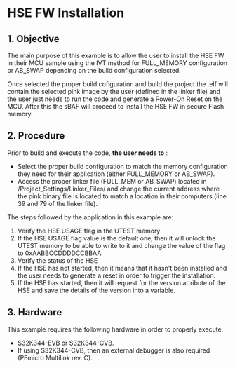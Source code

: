 # HSE FW Installation

## 1. Objective
The main purpose of this example is to allow the user to install the HSE FW in their MCU sample using the IVT method for FULL_MEMORY configuration or AB_SWAP depending on the build configuration selected.

Once selected the proper build cofiguration and build the project the .elf will contain the selected pink image by the user (defined in the linker file) and the user just needs to run the code and generate a Power-On Reset on the MCU. After this the sBAF will proceed to install the HSE FW in secure Flash memory.

## 2. Procedure

Prior to build and execute the code, **the user needs to** :
- Select the proper build configuration to match the memory configuration they need for their application (either FULL_MEMORY or AB_SWAP).
- Access the proper linker file (FULL_MEM or AB_SWAP) located in /Project_Settings/Linker_Files/ and change the current address where the pink binary file is located to match a location in their computers (line 39 and 79 of the linker file).

The steps followed by the application in this example are: 
1. Verify the HSE USAGE flag in the UTEST memory
2. If the HSE USAGE flag value is the default one, then it will unlock the UTEST memory to be able to write to it and change the value of the flag to 0xAABBCCDDDDCCBBAA
3. Verify the status of the HSE
4. If the HSE has not started, then it means that it hasn't been installed and the user needs to generate a reset in order to trigger the installation.
5. If the HSE has started, then it will request for the version attribute of the HSE and save the details of the version into a variable.

## 3. Hardware
This example requires the following hardware in order to properly execute:
- S32K344-EVB or S32K344-CVB.
- If using S32K344-CVB, then an external debugger is also required (PEmicro Multilink rev. C). 
